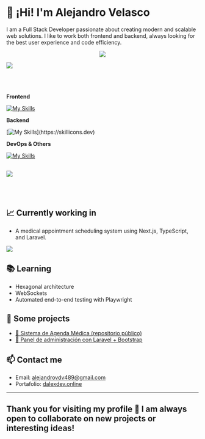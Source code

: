 
# 👋 ¡Hi! I'm Alejandro Velasco

I am a  Full Stack Developer  passionate about creating modern and scalable web solutions. I like to work both frontend and backend, always looking for the best user experience and code efficiency.

<p align="center">
  <a href="https://github.com/DenverCoder1/readme-typing-svg"><img src="https://readme-typing-svg.herokuapp.com?font=Time+New+Roman&color=cyan&size=25&center=true&vCenter=true&width=600&height=100&lines=+Full+Stack+Developer,;engineering+student+software,;<3"></a>
</p>




  <img src="https://user-images.githubusercontent.com/73097560/115834477-dbab4500-a447-11eb-908a-139a6edaec5c.gif"><br><br>
  <br><br>


**Frontend**


[![My Skills](https://skillicons.dev/icons?i=js,html,css,js,nextjs,react,sass,tailwind,vue)](https://skillicons.dev)



**Backend**


[![My Skills](https://skillicons.dev/icons?i=java,php,ts,js,express,laravel,fastapi,prisma,postgres,mysql,)](https://skillicons.dev)

**DevOps & Others**


  [![My Skills](https://skillicons.dev/icons?i=docker,git,github,postman)](https://skillicons.dev)
<br><br>


<img src="https://user-images.githubusercontent.com/73097560/115834477-dbab4500-a447-11eb-908a-139a6edaec5c.gif"><br><br>
  <br><br>



 ## 📈 Currently working in
- A medical appointment scheduling system using Next.js, TypeScript, and Laravel.

![](https://github-readme-stats.vercel.app/api/top-langs/?username=AlejoDV-a&theme=dark&hide_border=false&include_all_commits=false&count_private=false&layout=compact)


## 📚 Learning
- Hexagonal architecture
- WebSockets
- Automated end-to-end testing with Playwright

## 🧰 Some projects
- [🔗 Sistema de Agenda Médica (repositorio público)](https://github.com/AlejoDV-a/MediDash)
- [🔗 Panel de administración con Laravel + Bootstrap](https://github.com/AlejoDV-a/Agenda_citas)

## 📫 Contact me
- Email: alejandrovdv489@gmail.com
- Portafolio: [dalexdev.online](https://dalexdev.online)

---

 ## Thank you for visiting my profile 🚀 I am always open to collaborate on new projects or interesting ideas!

